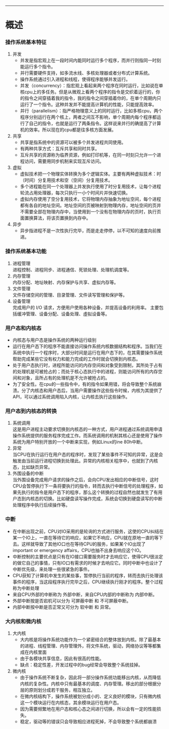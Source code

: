 

----------------------------------------------------
# 概述

### 操作系统基本特征
1. 并发
   * 并发是指宏观上在一段时间内能同时运行多个程序，而并行则指同一时刻能运行多个指令。
   * 并行需要硬件支持，如多流水线、多核处理器或者分布式计算系统。
   * 操作系统通过引入进程和线程，使得程序能够并发运行。
   * 并发（concurrency）：指宏观上看起来两个程序在同时运行，比如说在单核cpu上的多任务。但是从微观上看两个程序的指令是交织着运行的，你的指令之间穿插着我的指令，我的指令之间穿插着你的，在单个周期内只运行了一个指令。这种并发并不能提高计算机的性能，只能提高效率。 
   * 并行（parallelism）：指严格物理意义上的同时运行，比如多核cpu，两个程序分别运行在两个核上，两者之间互不影响，单个周期内每个程序都运行了自己的指令，也就是运行了两条指令。这样说来并行的确提高了计算机的效率。所以现在的cpu都是往多核方面发展。 
2. 共享
   * 共享是指系统中的资源可以被多个并发进程共同使用。
   * 有两种共享方式：互斥共享和同时共享。
   * 互斥共享的资源称为临界资源，例如打印机等，在同一时刻只允许一个进程访问，需要用同步机制来实现互斥访问。
3. 虚拟
   * 虚拟技术把一个物理实体转换为多个逻辑实体。主要有两种虚拟技术：时（时间）分复用技术和空（空间）分复用技术。
   * 多个进程能在同一个处理器上并发执行使用了时分复用技术，让每个进程轮流占用处理器，每次只执行一小个时间片并快速切换。
   * 虚拟内存使用了空分复用技术，它将物理内存抽象为地址空间，每个进程都有各自的地址空间。地址空间的页被映射到物理内存，地址空间的页并不需要全部在物理内存中，当使用到一个没有在物理内存的页时，执行页面置换算法，将该页置换到内存中。
4. 异步
   * 异步指进程不是一次性执行完毕，而是走走停停，以不可知的速度向前推进。

### 操作系统基本功能
1. 进程管理  
进程控制、进程同步、进程通信、死锁处理、处理机调度等。
2. 内存管理  
内存分配、地址映射、内存保护与共享、虚拟内存等。
3. 文件管理  
文件存储空间的管理、目录管理、文件读写管理和保护等。
4. 设备管理  
完成用户的 I/O 请求，方便用户使用各种设备，并提高设备的利用率。
主要包括缓冲管理、设备分配、设备处理、虛拟设备等。

### 用户态和内核态
* 内核态与用户态是操作系统的两种运行级别
* 运行在用户态下的程序不能直接访问操作系统内核数据结构和程序。当我们在系统中执行一个程序时，大部分时间是运行在用户态下的，在其需要操作系统帮助完成某些它没有权力和能力完成的工作时就会切换到内核态。
* 处于用户态执行时，进程所能访问的内存空间和对象受到限制，其所处于占有的处理机是可被抢占的；而处于核心态执行中的进程，则能访问所有的内存空间和对象，且所占有的处理机是不允许被抢占的。
* 为了安全性。在cpu的一些指令中，有的指令如果用错，将会导致整个系统崩溃。分了内核态和用户态后，当用户需要操作这些指令时候，内核为其提供了API，可以通过系统调用陷入内核，让内核去执行这些操作。

### 用户态到内核态的转换

1. 系统调用   
这是用户进程主动要求切换到内核态的一种方式，用户进程通过系统调用申请操作系统提供的服务程序完成工作。而系统调用的机制其核心还是使用了操作系统为用户特别开放的一个中断来实现，例如Linux的ine 80h中断。 
2. 异常   
当CPU在执行运行在用户态的程序时，发现了某些事件不可知的异常，这是会触发由当前运行进程切换到处理此。异常的内核相关程序中，也就到了内核态，比如缺页异常。 
3. 外围设备的中断   
当外围设备完成用户请求的操作之后，会向CPU发出相应的中断信号，这时CPU会暂停执行下一条将要执行的指令，转而去执行中断信号的处理程序，如果先执行的指令是用户态下的程序，那么这个转换的过程自然也就发生了有用户态到内核态的切换。比如硬盘读写操作完成，系统会切换到硬盘读写的中断处理程序中执行后续操作等。 

### 中断
* 在中断出现之前，CPU对IO采用的是轮询的方式进行服务，这使的CPU纠结在某一个IO上，一直在等待它的响应，如果它不响应，CPU就在原地一直的等下去。这样就导致了其他IO口也在等待CPU的服务，如果某个IO出现了important or emergency affairs，CPU也抽不出身去响应这个IO。
* 中断控制的主要优点是只有在IO接口需要服务时才去响应它，使得CPU很淡定的做它自己的事情，只有IO口有需求的时候才去响应它。同时中断中也设计了中断优先级，来处理一些很紧急的事件。
* CPU获知了计算机中发生的某些事，暂停执行当前的程序，转而去执行处理该事件的程序，当这段程序执行完毕之后，CPU继续执行刚才的程序。整个过程称为中断处理
* 来自CPU外部的中断称为 外部中断，来自CPU内部的中断称为 内部中断。
* 外部中断按是否宕机可以分为 可屏蔽中断 和 不可屏蔽中断。
* 内部中断按中断是否正常又可分为 软中断 和 异常。

### 大内核和微内核
1. 大内核
   * 大内核是将操作系统功能作为一个紧密结合的整体放到内核。除了最基本的进程、线程管理、内存管理外，将文件系统，驱动，网络协议等等都集成在内核里面
   * 由于各模块共享信息，因此有很高的性能。
   * 缺点：稳定性差，开发过程中的bug经常会导致整个系统挂掉。
2. 微内核
   * 由于操作系统不断复杂，因此将一部分操作系统功能移出内核，从而降低内核的复杂性。内核中只有最基本的调度、内存管理。移出的部分根据分层的原则划分成若干服务，相互独立。
   * 在微内核结构下，操作系统被划分成小的、定义良好的模块，只有微内核这一个模块运行在内核态，其余模块运行在用户态。
   * 因为需要频繁地在用户态和核心态之间进行切换，所以会有一定的性能损失。
   * 稳定，驱动等的错误只会导致相应进程死掉，不会导致整个系统都崩溃 



